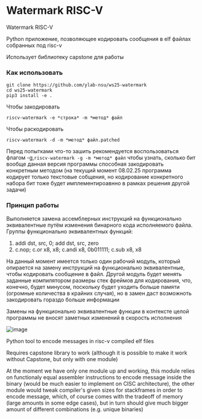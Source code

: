 # Watermark RISC-V

Watermark RISC-V

Python приложение, позволяющее кодировать сообщения в elf файлах собранных под risc-v

Использует библиотеку capstone для работы

### Как использовать

```
git clone https://github.com/ylab-nsu/ws25-watermark
cd ws25-watermark
pip3 install -e .
```

Чтобы закодировать

```
riscv-watermark -e *строка* -m *метод* файл
```

Чтобы раскодировать

```
riscv-watermark -d -m *метод* файл.patched
```

Перед попытками что-то зашить рекомендуется воспользоваться флагом -g,``riscv-watermark -g -m *метод* файл`` чтобы узнать, сколько бит вообще данная версия программы способная закодировать конкретным методом (на текущий момент 08.02.25 программа кодирует только текстовые собщения, но кодирование конкретного набора бит тоже будет имплементироавнно в рамках решения другой задачи)

### Принцип работы

Выполняется замена ассемблерных инструкций на функционально эквивалентные путём изменения бинарного кода исполняемого файла.
Группы функционально эквивалентных функций:

1. addi dst, src, 0; add dst, src, zero
2. c.nop; c.or x8, x8; c.andi x8, 0b011111; c.sub x8, x8

На данный момент имеется только один рабочий модуль, который опирается на замену инструкций на функционально эквивалентные, чтобы кодировать сообщение в файл. Другой модуль будет менять заданные компилятором размеры стек фреймов для кодирования, что, конечно, будет минусом, поскольку будет уходить больше памяти (огромные количества в крайних случая), но в замен даст возможноть закодировать гораздо больше информации

Замены на функционально эквивалентные функции в контексте целой программы не вносят заметных изменений в скорость исполнения

![image](https://i.imgur.com/QVnxOlj.png)

Python tool to encode messages in risc-v compiled elf files

Requires capstone library to work (although it is possible to make it work without Capstone, but only with one module)

At the moment we have only one module up and working, this module relies on functionaly equal assembler instructions to encode message inside the binary (would be much easier to implement on CISC architecture), the other module would tweak compiler's given sizes for stackframes in order to encode message, which, of course comes with the tradeoff of memory (large amounts in some edge cases), but in turn should give much bigger amount of different combinations (e.g. unique binaries)
